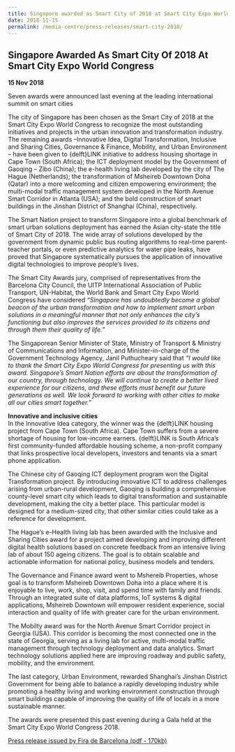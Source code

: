 ```yaml
---
title: Singapore awarded as Smart City of 2018 at Smart City Expo World Congress
date: 2018-11-15
permalink: /media-centre/press-releases/smart-city-2018/
---
```

## Singapore Awarded As Smart City Of 2018 At Smart City Expo World Congress

**15 Nov 2018**

Seven awards were announced last evening at the leading international summit on smart cities

The city of Singapore has been chosen as the Smart City of 2018 at the Smart City Expo World Congress to recognize the most outstanding initiatives and projects in the urban innovation and transformation industry. The remaining awards –Innovative Idea, Digital Transformation, Inclusive and Sharing Cities, Governance & Finance, Mobility, and Urban Environment – have been given to {delft}LINK initiative to address housing shortage in Cape Town (South Africa); the ICT deployment model by the Government of Gaoqing – Zibo (China); the e-health living lab developed by the city of The Hague (Netherlands); the transformation of Msheireb Downtown Doha (Qatar) into a more welcoming and citizen empowering environment; the multi-modal traffic management system developed in the North Avenue Smart Corridor in Atlanta (USA); and the bold construction of smart buildings in the Jinshan District of Shanghai (China), respectively.

The Smart Nation project to transform Singapore into a global benchmark of smart urban solutions deployment has earned the Asian city-state the title of Smart City of 2018. The wide array of solutions developed by the government from dynamic public bus routing algorithms to real-time parent-teacher portals, or even predictive analytics for water pipe leaks, have proved that Singapore systematically pursues the application of innovative digital technologies to improve people’s lives.  

The Smart City Awards jury, comprised of representatives from the Barcelona City Council, the UITP International Association of Public Transport, UN-Habitat, the World Bank and Smart City Expo World Congress have considered  _“Singapore has undoubtedly become a global beacon of the urban transformation and how to implement smart urban solutions in a meaningful manner that not only enhances the city’s functioning but also improves the services provided to its citizens and through them their quality of life.”_
 
The Singaporean Senior Minister of State, Ministry of Transport & Ministry of Communications and Information, and Minister-in-charge of the Government Technology Agency, Janil Puthucheary said that  _“I would like to thank the Smart City Expo World Congress for presenting us with this award. Singapore’s Smart Nation efforts are about the transformation of our country, through technology. We will continue to create a better lived experience for our citizens, and these efforts must benefit our future generations as well. We look forward to working with other cities to make all our cities smart together.”_

  
**Innovative and inclusive cities**  
In the Innovative Idea category, the winner was the {delft}LINK housing project from Cape Town (South Africa). Cape Town suffers from a severe shortage of housing for low-income earners. {delft}LINK is South Africa’s first community-funded affordable housing scheme, a non-profit company that links prospective local developers, investors and tenants via a smart phone application.
  
The Chinese city of Gaoqing ICT deployment program won the Digital Transformation project. By introducing innovative ICT to address challenges arising from urban-rural development, Gaoqing is building a comprehensive county-level smart city which leads to digital transformation and sustainable development, making the city a better place. This particular model is designed for a medium-sized city, that other similar cities could take as a reference for development.
  
The Hague’s e-Health living lab has been awarded with the Inclusive and Sharing Cities award for a project aimed developing and improving different digital health solutions based on concrete feedback from an intensive living lab of about 150 ageing citizens. The goal is to obtain scalable and actionable information for national policy, business models and tenders.
  
The Governance and Finance award went to Mshereib Properties, whose goal is to transform Msheireb Downtown Doha into a place where it is enjoyable to live, work, shop, visit, and spend time with family and friends. Through an integrated suite of data platforms, IoT systems & digital applications, Msheireb Downtown will empower resident experience, social interaction and quality of life with greater care for the urban environment.
  
The Mobilty award was for the North Avenue Smart Corridor project in Georgia (USA). This corridor is becoming the most connected one in the state of Georgia, serving as a living lab for active, multi-modal traffic management through technology deployment and data analytics. Smart technology solutions applied here are improving roadway and public safety, mobility, and the environment.
  
The last category, Urban Environment, rewarded Shanghai’s Jinshan District Government for being able to balance a rapidly developing industry while promoting a healthy living and working environment construction through smart buildings capable of improving the quality of life of locals in a more sustainable manner.

The awards were presented this past evening during a Gala held at the Smart City Expo World Congress 2018.

[Press release issued by Fira de Barcelona (pdf - 170kb)](/files/press-releases/2018/singapore-awarded-as-smart-city-of-2018-at-smart-city-expo-world-congress.pdf)